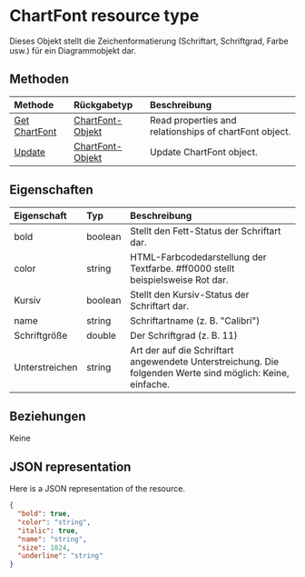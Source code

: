# <a name="chartfont-resource-type"></a>ChartFont resource type

Dieses Objekt stellt die Zeichenformatierung (Schriftart, Schriftgrad, Farbe usw.) für ein Diagrammobjekt dar.


## <a name="methods"></a>Methoden

| Methode           | Rückgabetyp    |Beschreibung|
|:---------------|:--------|:----------|
|[Get ChartFont](../api/chartfont_get.md) | [ChartFont-Objekt](chartfont.md) |Read properties and relationships of chartFont object.|
|[Update](../api/chartfont_update.md) | [ChartFont-Objekt](chartfont.md)   |Update ChartFont object. |

## <a name="properties"></a>Eigenschaften
| Eigenschaft     | Typ   |Beschreibung|
|:---------------|:--------|:----------|
|bold|boolean|Stellt den Fett-Status der Schriftart dar.|
|color|string|HTML-Farbcodedarstellung der Textfarbe. #ff0000 stellt beispielsweise Rot dar.|
|Kursiv|boolean|Stellt den Kursiv-Status der Schriftart dar.|
|name|string|Schriftartname (z. B. "Calibri")|
|Schriftgröße|double|Der Schriftgrad (z. B. 11)|
|Unterstreichen|string|Art der auf die Schriftart angewendete Unterstreichung. Die folgenden Werte sind möglich: Keine, einfache.|

## <a name="relationships"></a>Beziehungen
Keine


## <a name="json-representation"></a>JSON representation

Here is a JSON representation of the resource.

<!-- {
  "blockType": "resource",
  "optionalProperties": [

  ],
  "@odata.type": "microsoft.graph.chartFont"
}-->

```json
{
  "bold": true,
  "color": "string",
  "italic": true,
  "name": "string",
  "size": 1024,
  "underline": "string"
}

```

<!-- uuid: 8fcb5dbc-d5aa-4681-8e31-b001d5168d79
2015-10-25 14:57:30 UTC -->
<!-- {
  "type": "#page.annotation",
  "description": "ChartFont resource",
  "keywords": "",
  "section": "documentation",
  "tocPath": ""
}-->